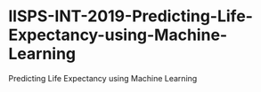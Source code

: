 # llSPS-INT-2019-Predicting-Life-Expectancy-using-Machine-Learning
Predicting Life Expectancy using Machine Learning
